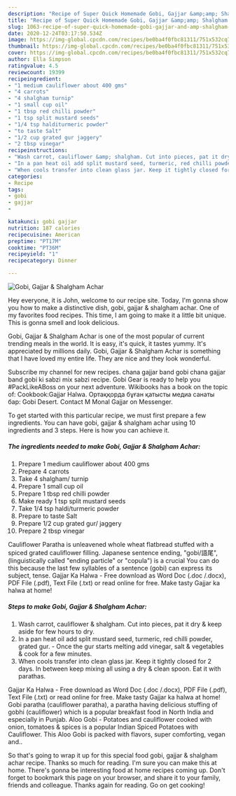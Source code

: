 ```yaml
---
description: "Recipe of Super Quick Homemade Gobi, Gajjar &amp;amp; Shalgham Achar"
title: "Recipe of Super Quick Homemade Gobi, Gajjar &amp;amp; Shalgham Achar"
slug: 1063-recipe-of-super-quick-homemade-gobi-gajjar-and-amp-shalgham-achar
date: 2020-12-24T03:17:50.534Z
image: https://img-global.cpcdn.com/recipes/be0ba4f0fbc81311/751x532cq70/gobi-gajjar-shalgham-achar-recipe-main-photo.jpg
thumbnail: https://img-global.cpcdn.com/recipes/be0ba4f0fbc81311/751x532cq70/gobi-gajjar-shalgham-achar-recipe-main-photo.jpg
cover: https://img-global.cpcdn.com/recipes/be0ba4f0fbc81311/751x532cq70/gobi-gajjar-shalgham-achar-recipe-main-photo.jpg
author: Ella Simpson
ratingvalue: 4.5
reviewcount: 19399
recipeingredient:
- "1 medium cauliflower about 400 gms"
- "4 carrots"
- "4 shalgham turnip"
- "1 small cup oil"
- "1 tbsp red chilli powder"
- "1 tsp split mustard seeds"
- "1/4 tsp halditurmeric powder"
- "to taste Salt"
- "1/2 cup grated gur jaggery"
- "2 tbsp vinegar"
recipeinstructions:
- "Wash carrot, cauliflower &amp; shalgham. Cut into pieces, pat it dry &amp; keep aside for few hours to dry."
- "In a pan heat oil add split mustard seed, turmeric, red chilli powder, grated gur.  Once the gur starts melting add vinegar, salt &amp; vegetables &amp; cook for a few minutes."
- "When cools transfer into clean glass jar. Keep it tightly closed for 2 days. In between keep mixing all using a dry &amp; clean spoon. Eat it with parathas."
categories:
- Recipe
tags:
- gobi
- gajjar
- 

katakunci: gobi gajjar  
nutrition: 187 calories
recipecuisine: American
preptime: "PT17M"
cooktime: "PT36M"
recipeyield: "1"
recipecategory: Dinner

---
```



![Gobi, Gajjar &amp; Shalgham Achar](https://img-global.cpcdn.com/recipes/be0ba4f0fbc81311/751x532cq70/gobi-gajjar-shalgham-achar-recipe-main-photo.jpg)

Hey everyone, it is John, welcome to our recipe site. Today, I'm gonna show you how to make a distinctive dish, gobi, gajjar &amp; shalgham achar. One of my favorites food recipes. This time, I am going to make it a little bit unique. This is gonna smell and look delicious.

Gobi, Gajjar &amp; Shalgham Achar is one of the most popular of current trending meals in the world. It is easy, it's quick, it tastes yummy. It's appreciated by millions daily. Gobi, Gajjar &amp; Shalgham Achar is something that I have loved my entire life. They are nice and they look wonderful.

Subscribe my channel for new recipes. chana gajjar band gobi chana gajjar band gobi ki sabzi mix sabzi recipe. Gobi Gear is ready to help you #PackLikeABoss on your next adventure. Wikibooks has a book on the topic of: Cookbook:Gajjar Halwa. Ортаққорда бұған қатысты медиа санаты бар: Gobi Desert. Contact M Monal Gajjar on Messenger.


To get started with this particular recipe, we must first prepare a few ingredients. You can have gobi, gajjar &amp; shalgham achar using 10 ingredients and 3 steps. Here is how you can achieve it.

<!--inarticleads1-->

##### The ingredients needed to make Gobi, Gajjar &amp; Shalgham Achar:

1. Prepare 1 medium cauliflower about 400 gms
1. Prepare 4 carrots
1. Take 4 shalgham/ turnip
1. Prepare 1 small cup oil
1. Prepare 1 tbsp red chilli powder
1. Make ready 1 tsp split mustard seeds
1. Take 1/4 tsp haldi/turmeric powder
1. Prepare to taste Salt
1. Prepare 1/2 cup grated gur/ jaggery
1. Prepare 2 tbsp vinegar


Cauliflower Paratha is unleavened whole wheat flatbread stuffed with a spiced grated cauliflower filling. Japanese sentence ending, &#34;gobi/語尾&#34;, (linguistically called &#34;ending particle&#34; or &#34;copula&#34;) is a crucial You can do this because the last few syllables of a sentence (gobi) can express its subject, tense. Gajjar Ka Halwa - Free download as Word Doc (.doc /.docx), PDF File (.pdf), Text File (.txt) or read online for free. Make tasty Gajjar ka halwa at home! 

<!--inarticleads2-->

##### Steps to make Gobi, Gajjar &amp; Shalgham Achar:

1. Wash carrot, cauliflower &amp; shalgham. Cut into pieces, pat it dry &amp; keep aside for few hours to dry.
1. In a pan heat oil add split mustard seed, turmeric, red chilli powder, grated gur.  - Once the gur starts melting add vinegar, salt &amp; vegetables &amp; cook for a few minutes.
1. When cools transfer into clean glass jar. Keep it tightly closed for 2 days. In between keep mixing all using a dry &amp; clean spoon. Eat it with parathas.


Gajjar Ka Halwa - Free download as Word Doc (.doc /.docx), PDF File (.pdf), Text File (.txt) or read online for free. Make tasty Gajjar ka halwa at home! Gobi paratha (cauliflower paratha), a paratha having delicious stuffing of gobhi (cauliflower) which is a popular breakfast food in North India and especially in Punjab. Aloo Gobi - Potatoes and cauliflower cooked with onion, tomatoes &amp; spices is a popular Indian Spiced Potatoes with Cauliflower. This Aloo Gobi is packed with flavors, super comforting, vegan and.. 

So that's going to wrap it up for this special food gobi, gajjar &amp; shalgham achar recipe. Thanks so much for reading. I'm sure you can make this at home. There's gonna be interesting food at home recipes coming up. Don't forget to bookmark this page on your browser, and share it to your family, friends and colleague. Thanks again for reading. Go on get cooking!
